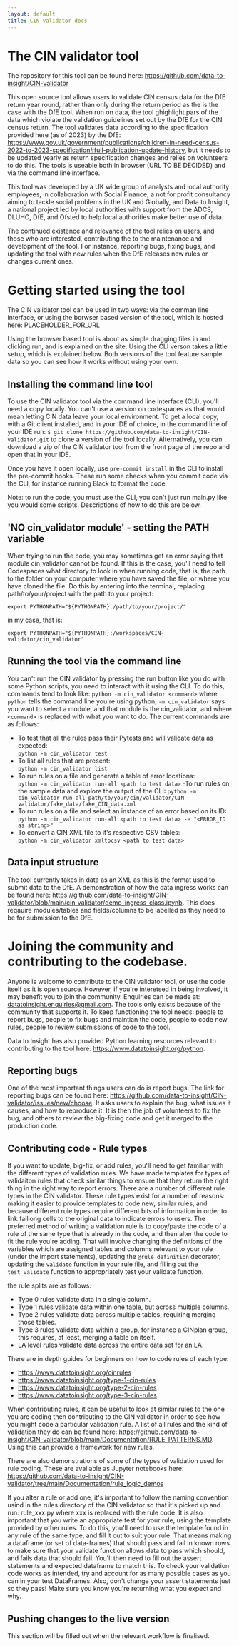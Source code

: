 ```yaml
---
layout: default
title: CIN validator docs
---
```




# The CIN validator tool
The repository for this tool can be found here: https://github.com/data-to-insight/CIN-validator

This open source tool allows users to validate CIN census data for the DfE return year round, rather than only during the return period as the is the case with the DfE tool. When run on data, the tool ghighlight pars of the data which violate the validation guidelines set out by the DfE for the CIN census return. The tool validates data according to the specification provided here (as of 2023) by the DfE: https://www.gov.uk/government/publications/children-in-need-census-2022-to-2023-specification#full-publication-update-history, but it needs to be updated yearly as return specification changes and relies on volunteers to do this. The tools is useable both in browser (URL TO BE DECIDED) and via the command line interface.

This tool was developed by a UK wide group of analysts and local authority employees, in collaboration with Social Finance, a not for profit consultancy aiming to tackle social problems in the UK and Globally, and Data to Insight, a national project led by local authorities with support from the ADCS, DLUHC, DfE, and Ofsted to help local authorities make better use of data.

The continued existence and relevance of the tool relies on users, and those who are interested, contributing the to the maintenance and development of the tool. For instance, reporting bugs, fixing bugs, and updating the tool with new rules when the DfE releases new rules or changes current ones.

# Getting started using the tool
The CIN validator tool can be used in two ways: via the comman line interface, or using the borwser based version of the tool, which is hosted here: PLACEHOLDER_FOR_URL

Using the browser based tool is about as simple dragging files in and clicking run, and is explained on the site. Using the CLI verson takes a little setup, which is explained below. Both versions of the tool feature sample data so you can see how it works without using your own.

## Installing the command line tool

To use the CIN validator tool via the command line interface (CLI), you'll need a copy locally. You can't use a version on codespaces as that would mean letting CIN data leave your local environment. To get a local copy, with a Git client installed, and in your IDE of choice, in the command line of your IDE run:
 `$ git clone https://github.com/data-to-insight/CIN-validator.git`
to clone a version of the tool locally. Alternatively, you can download a zip of the CIN validator tool from the front page of the repo and open that in your IDE. 

Once you have it open locally, use `pre-commit install` in the CLI to install the pre-commit hooks. These run some checks when you commit code via the CLI, for instance running Black to format the code.

Note: to run the code, you must use the CLI, you can't just run main.py like you would some scripts. Descriptions of how to do this are below.

## 'NO cin_validator module' - setting the PATH variable
When trying to run the code, you may sometimes get an error saying that module cin_validator cannot be found. If this is the case, you'll need to tell Codespaces what directory to look in when running code, that is, the path to the folder on your computer where you have saved the file, or where you have cloned the file. Do this by entering into the terminal, replacing path/to/your/project with the path to your project: 

`export PYTHONPATH="${PYTHONPATH}:/path/to/your/project/"`

in my case, that is: 

`export PYTHONPATH="${PYTHONPATH}:/workspaces/CIN-validator/cin_validator"`

## Running the tool via the command line
You can't run the CIN validator by pressing the run button like you do with some Python scripts, you need to interact with it using the CLI. To do this, commands tend to look like:
`python -m cin_validator <command>`
 where `python` tells the command line you're using python, `-m cin_validator` says you want to select a module, and that module is the cin_validator, and where `<command>` is replaced with what you want to do. The current commands are as follows:

- To test that all the rules pass their Pytests and will validate data as expected:  
`python -m cin_validator test`
- To list all rules that are present:  
`python -m cin_validator list`
- To run rules on a file and generate a table of error locations:  
`python -m cin_validator run-all <path to test data>`
-To run rules on the sample data and explore the output of the CLI:
`python -m cin_validator run-all path/to/your/cin/validator/CIN-validator/fake_data/fake_CIN_data.xml`
- To run rules on a file and select an instance of an error based on its ID:  
`python -m cin_validator run-all <path to test data> -e "<ERROR_ID as string>"`
- To convert a CIN XML file to it's respective CSV tables:  
`python -m cin_validator xmltocsv <path to test data>`

## Data input structure
The tool currently takes in data as an XML as this is the format used to submit data to the DfE. A demonstration of how the data ingress works can be found here: https://github.com/data-to-insight/CIN-validator/blob/main/cin_validator/demo_ingress_class.ipynb. This does reqauire modules/tables and fields/columns to be labelled as they need to be for submission to the DfE.
 
# Joining the community and contributing to the codebase.
Anyone is welcome to contribute to the CIN validator tool, or use the code itself as it is open source. However, if you're interetsed in being involved, it may benefit you to join the community. Enquiries can be made at: datatoinsight.enquiries@gmail.com. The tools only exists because of the community that supports it. To keep functioning the tool needs: people to report bugs, people to fix bugs and maintian the code, people to code new rules, people to review submissions of code to the tool.

Data to Insight has also provided Python learning resources relevant to contributing to the tool here: https://www.datatoinsight.org/python.

## Reporting bugs
One of the most important things users can do is report bugs. The link for reporting bugs can be found here:  https://github.com/data-to-insight/CIN-validator/issues/new/choose. It asks users to explain the bug, what issues it causes, and how to reproduce it. It is then the job of volunteers to fix the bug, and others to review the big-fixing code and get it merged to the production code.

## Contributing code - Rule types
If you want to update, big-fix, or add rules, you'll need to get familiar with the different types of validation rules. We have made templates for types of validaiton rules that check similar things to ensure that they return the right thing in the right way to report errors. There are a number of different rule types in the CIN validator. These rule types exist for a number of reasons: making it easier to provide templates to code new, similar rules, and because different rule types require different bits of information in order to link failiong cells to the original data to indicate errors to users. The preferred method of writing a validation rule is to copy/paste the code of a rule of the same type that is already in the code, and then alter the code to fit the rule you're adding. That will involve changing the definitions of the variables which are assigned tables and columns relevant to your rule (under the import statements), updating the `@rule_definition` decorator, updating the `validate` function in your rule file, and filling out the `test_validate` function to appropriately test your validate function.

the rule splits are as follows:
- Type 0 rules validate data in a single column.
- Type 1 rules validate data within one table, but across multiple columns.
- Type 2 rules validate data across multiple tables, requiring merging those tables.
- Type 3 rules validate data within a group, for instance a CINplan group, this requires, at least, merging a table on itself.
- LA level rules validate data across the entire data set for an LA. 

 There are in depth guides for beginners on how to code rules of each type:
- https://www.datatoinsight.org/cinrules
- https://www.datatoinsight.org/type-1-cin-rules
- https://www.datatoinsight.org/type-2-cin-rules
- https://www.datatoinsight.org/type-3-cin-rules


When contributing rules, it can be useful to look at similar rules to the one you are coding then contributing to the CIN validator in order to see how you might code a particular validation rule. A list of all rules and the kind of validation they do can be found here: https://github.com/data-to-insight/CIN-validator/blob/main/Documentation/RULE_PATTERNS.MD. Using this can provide a framework for new rules.

There are also demonstrations of some of the types of validation used for rule coding. These are avaliable as Jupyter notebooks here: https://github.com/data-to-insight/CIN-validator/tree/main/Documentation/rule_logic_demos

If you alter a rule or add one, it's important to follow the naming convention usind in the rules directory of the CIN validator so that it's picked up and run: rule_xxx.py where xxx is replaced with the rule code. It is also important that you write an appropriate test for your rule, using the template provided by other rules. To do this, you'll need to use the template found in any rule of the same type, and fill it out to suit your rule. That means making a dataframe (or set of data-frames) that should pass and fail in known rows to make sure that your validate function allows data to pass which should, and fails data that should fail. You'll then need to fill out the assert statements and expected dataframe to match this. To check your validation code works as intended, try and account for as many possible cases as you can in your test DataFrames. Also, don't change your assert statements just so they pass! Make sure you know you're returning what you expect and why.

## Pushing changes to the live version
This section will be filled out when the relevant workflow is finalised.